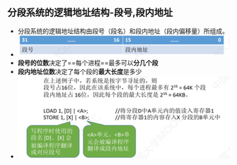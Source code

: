 ## 分段系统的逻辑地址结构-段号,段内地址
- 分段系统的逻辑地址结构由段号（段名）和段内地址（段内偏移量）所组成。
- ![](attachments/Pasted%20image%2020220927135830.png)
- **段号的位数**决定了==每个进程==最多可以**分几个段**
- **段内地址位数**决定了每个段的**最大长度**是多少
- ![](attachments/Pasted%20image%2020220927135925.png)